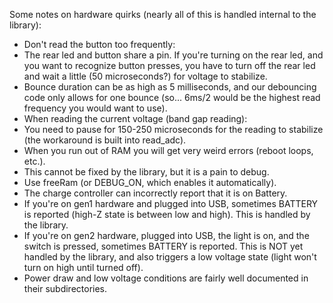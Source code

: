 Some notes on hardware quirks (nearly all of this is handled internal to the library):

 * Don't read the button too frequently:
  * The rear led and button share a pin. If you're turning on the rear led, and you want to recognize button presses, you have to turn off the rear led and wait a little (50 microseconds?) for voltage to stabilize.
  * Bounce duration can be as high as 5 milliseconds, and our debouncing code only allows for one bounce (so... 6ms/2 would be the highest read frequency you would want to use).
 * When reading the current voltage (band gap reading):
  * You need to pause for 150-250 microseconds for the reading to stabilize (the workaround is built into read_adc).
 * When you run out of RAM you will get very weird errors (reboot loops, etc.). 
  * This cannot be fixed by the library, but it is a pain to debug. 
  * Use freeRam (or DEBUG_ON, which enables it automatically).
 * The charge controller can incorrectly report that it is on Battery.
  * If you're on gen1 hardware and plugged into USB, sometimes BATTERY is reported (high-Z state is between low and high). This is handled by the library.
  * If you're on gen2 hardware, plugged into USB, the light is on, and the switch is pressed, sometimes BATTERY is reported. This is NOT yet handled by the library, and also triggers a low voltage state (light won't turn on high until turned off).
 * Power draw and low voltage conditions are fairly well documented in their subdirectories.
